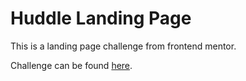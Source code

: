 # Huddle Landing Page

This is a landing page challenge from frontend mentor.

Challenge can be found [here](https://www.frontendmentor.io/challenges/huddle-landing-page-with-a-single-introductory-section-B_2Wvxgi0).
